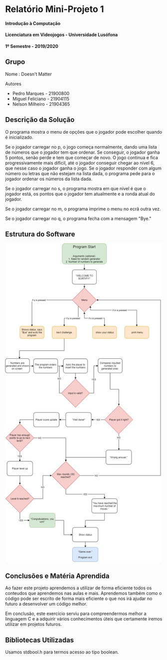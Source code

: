 # Relatório Mini-Projeto 1
#### Introdução à Computação
#### Licenciatura em Videojogos - Universidade Lusófona
#### 1º Semestre - 2019/2020

## Grupo
Nome : Doesn't Matter

Autores
* Pedro Marques - 21900800
* Miguel Feliciano - 21904115
* Nelson Milheiro - 21904365

## Descrição da Solução
O programa mostra o menu de opções que o jogador pode escolher quando é inicializado.

Se o jogador carregar no p, o jogo começa normalmente, dando uma lista de números que o jogador tem que ordenar. Se conseguir, o jogador ganha 5 pontos, senão perde e tem que começar de novo. O jogo continua e fica progressivamente mais difícil, até o jogador conseguir chegar ao nível 6, que nesse caso o jogador ganha o jogo. Se o jogador responder com algum número ou letras que não estejam na lista dada, o programa pede para o jogador ordenar os números da lista dada.

Se o jogador carregar no s, o programa mostra em que nível é que o jogador está, os pontos que o jogador tem atualmente e a ronda atual do jogador.

Se o jogador carregar no m, o programa imprime o menu no ecrã outra vez.

Se o jogador carregar no q, o programa fecha com a mensagem "Bye."

## Estrutura do Software
![Imgur](flowchart.png)


## Conclusões e Matéria Aprendida
Ao fazer este projeto aprendemos a utilizar de forma eficiente todos os conteudos que aprendemos nas aulas e mais. Aprendemos também como o código pode ser escrito de forma mais eficiente o que nos irá ajudar no futuro a desenvolver um código melhor. 

Em conclusão, este exercício serviu para compreendermos melhor a linguagem C e a adquirir vários conhecimentos úteis que certamente iremos utilizar em projetos futuros.

## Bibliotecas Utilizadas
Usamos stdbool.h para termos acesso ao tipo boolean.
